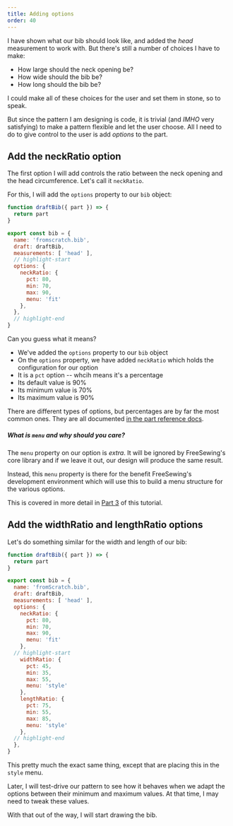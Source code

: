 ```yaml
---
title: Adding options
order: 40
---
```


I have shown what our bib should look like, and added the _head_ measurement
to work with. But there's still a number of choices I have to make:

- How large should the neck opening be?
- How wide should the bib be?
- How long should the bib be?

I could make all of these choices for the user and set them in stone, so to speak.

But since the pattern I am designing is code, it is trivial (and _IMHO_ very satisfying) 
to make a pattern flexible and let the user choose.
All I need to do to give control to the user is add _options_ to the part.

## Add the neckRatio option

The first option I will add controls the ratio between the neck opening
and the head circumference. Let's call it `neckRatio`.

For this, I will add the `options` property to our `bib` object:

```src/bib.mjs
function draftBib({ part }) => {
  return part
}

export const bib = {
  name: 'fromscratch.bib',
  draft: draftBib,
  measurements: [ 'head' ],
  // highlight-start
  options: {
    neckRatio: { 
      pct: 80, 
      min: 70, 
      max: 90, 
      menu: 'fit'
    },
  },
  // highlight-end
}
```

Can you guess what it means?

- We've added the `options` property to our `bib` object
- On the `options` property, we have added `neckRatio` which holds the configuration for our option
- It is a `pct` option -- whcih means it's a percentage
- Its default value is 90%
- Its minimum value is 70%
- Its maximum value is 90%

There are different types of options, but percentages are by far the most common ones.
They are all documented [in the part reference docs](/reference/api/part/config/options).

<Note>

##### What is `menu` and why should you care?

The `menu` property on our option is *extra*. 
It will be ignored by FreeSewing's core library and if we leave it out, our design will produce the same result.

Instead, this `menu` property is there for the benefit FreeSewing's development
environment which will use this to build a menu structure for the various
options.

This is covered in more detail in [Part 3](/tutorials/pattern-design/part3) of this tutorial.

</Note>

## Add the widthRatio and lengthRatio options

Let's do something similar for the width and length of our bib:

```src/bib.mjs
function draftBib({ part }) => {
  return part
}

export const bib = {
  name: 'fromScratch.bib',
  draft: draftBib,
  measurements: [ 'head' ],
  options: {
    neckRatio: { 
      pct: 80, 
      min: 70, 
      max: 90, 
      menu: 'fit'
    },
  // highlight-start
    widthRatio: { 
      pct: 45, 
      min: 35, 
      max: 55, 
      menu: 'style' 
    },
    lengthRatio: { 
      pct: 75, 
      min: 55, 
      max: 85, 
      menu: 'style' 
    },
  // highlight-end
  },
}
```

This pretty much the exact same thing, except that are placing this in the `style` menu.

Later, I will test-drive our pattern to see how it behaves when we adapt the options
between their minimum and maximum values. At that time, I may need to tweak these values.

With that out of the way, I will start drawing the bib.

